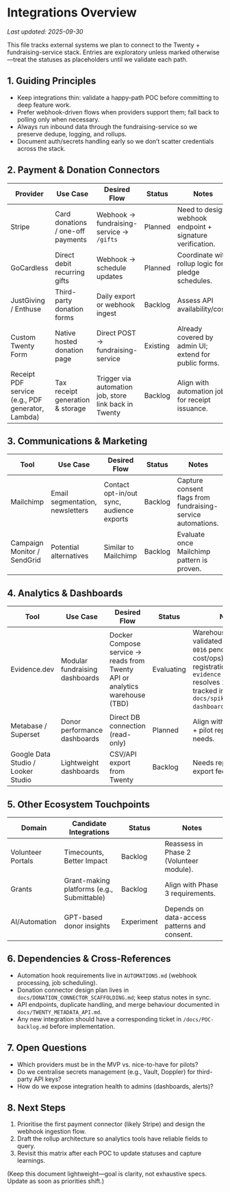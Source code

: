 # Integrations Overview

_Last updated: 2025-09-30_

This file tracks external systems we plan to connect to the Twenty + fundraising-service stack. Entries are exploratory unless marked otherwise—treat the statuses as placeholders until we validate each path.

## 1. Guiding Principles

- Keep integrations thin: validate a happy-path POC before committing to deep feature work.
- Prefer webhook-driven flows when providers support them; fall back to polling only when necessary.
- Always run inbound data through the fundraising-service so we preserve dedupe, logging, and rollups.
- Document auth/secrets handling early so we don’t scatter credentials across the stack.

## 2. Payment & Donation Connectors

| Provider | Use Case | Desired Flow | Status | Notes |
| --- | --- | --- | --- | --- |
| Stripe | Card donations / one-off payments | Webhook → fundraising-service → `/gifts` | Planned | Need to design webhook endpoint + signature verification. |
| GoCardless | Direct debit recurring gifts | Webhook → schedule updates | Planned | Coordinate with rollup logic for pledge schedules. |
| JustGiving / Enthuse | Third-party donation forms | Daily export or webhook ingest | Backlog | Assess API availability/cost. |
| Custom Twenty Form | Native hosted donation page | Direct POST → fundraising-service | Existing | Already covered by admin UI; extend for public forms. |
| Receipt PDF service (e.g., PDF generator, Lambda) | Tax receipt generation & storage | Trigger via automation job, store link back in Twenty | Backlog | Align with automation job for receipt issuance. |

## 3. Communications & Marketing

| Tool | Use Case | Desired Flow | Status | Notes |
| --- | --- | --- | --- | --- |
| Mailchimp | Email segmentation, newsletters | Contact opt-in/out sync, audience exports | Backlog | Capture consent flags from fundraising-service automations. |
| Campaign Monitor / SendGrid | Potential alternatives | Similar to Mailchimp | Backlog | Evaluate once Mailchimp pattern is proven. |

## 4. Analytics & Dashboards

| Tool | Use Case | Desired Flow | Status | Notes |
| --- | --- | --- | --- | --- |
| Evidence.dev | Modular fundraising dashboards | Docker Compose service → reads from Twenty API or analytics warehouse (TBD) | Evaluating | Warehouse path validated (decision `D-0016` pending cost/ops); datasource registration bug (`npx evidence sources` resolves 127.0.0.1) tracked in `docs/spikes/evidence-dashboard-poc.md`. |
| Metabase / Superset | Donor performance dashboards | Direct DB connection (read-only) | Planned | Align with rollup fields + pilot reporting needs. |
| Google Data Studio / Looker Studio | Lightweight dashboards | CSV/API export from Twenty | Backlog | Needs reproducible export feeds. |

## 5. Other Ecosystem Touchpoints

| Domain | Candidate Integrations | Status | Notes |
| --- | --- | --- | --- |
| Volunteer Portals | Timecounts, Better Impact | Backlog | Reassess in Phase 2 (Volunteer module). |
| Grants | Grant-making platforms (e.g., Submittable) | Backlog | Align with Phase 3 requirements. |
| AI/Automation | GPT-based donor insights | Experiment | Depends on data-access patterns and consent. |

## 6. Dependencies & Cross-References

- Automation hook requirements live in `AUTOMATIONS.md` (webhook processing, job scheduling).
- Donation connector design plan lives in `docs/DONATION_CONNECTOR_SCAFFOLDING.md`; keep status notes in sync.
- API endpoints, duplicate handling, and merge behaviour documented in `docs/TWENTY_METADATA_API.md`.
- Any new integration should have a corresponding ticket in `/docs/POC-backlog.md` before implementation.

## 7. Open Questions

- Which providers must be in the MVP vs. nice-to-have for pilots?
- Do we centralise secrets management (e.g., Vault, Doppler) for third-party API keys?
- How do we expose integration health to admins (dashboards, alerts)?

## 8. Next Steps

1. Prioritise the first payment connector (likely Stripe) and design the webhook ingestion flow.
2. Draft the rollup architecture so analytics tools have reliable fields to query.
3. Revisit this matrix after each POC to update statuses and capture learnings.

(Keep this document lightweight—goal is clarity, not exhaustive specs. Update as soon as priorities shift.)
